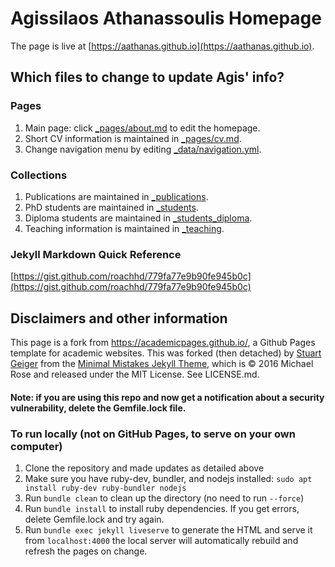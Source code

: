 # Agissilaos Athanassoulis Homepage

The page is live at [https://aathanas.github.io](https://aathanas.github.io).

## Which files to change to update Agis' info?

### Pages
1. Main page: click [_pages/about.md](../../edit/master/_pages/about.md) to edit the homepage.
1. Short CV information is maintained in [_pages/cv.md](../master/_pages/cv.md).
1. Change navigation menu by editing [_data/navigation.yml](../master/_data/navigation.yml).

### Collections
1. Publications are maintained in [_publications](../../tree/master/_publications).
1. PhD students are maintained in [_students](../../tree/master/_students).
1. Diploma students are maintained in [_students_diploma](../../tree/master/_students_diploma).
1. Teaching information is maintained in [_teaching](../../tree/master/_teaching).

### Jekyll Markdown Quick Reference

[https://gist.github.com/roachhd/779fa77e9b90fe945b0c](https://gist.github.com/roachhd/779fa77e9b90fe945b0c)

## Disclaimers and other information

This page is a fork from https://academicpages.github.io/, a Github Pages template for academic websites. This was forked (then detached) by [Stuart Geiger](https://github.com/staeiou) from the [Minimal Mistakes Jekyll Theme](https://mmistakes.github.io/minimal-mistakes/), which is © 2016 Michael Rose and released under the MIT License. See LICENSE.md.

#### Note: if you are using this repo and now get a notification about a security vulnerability, delete the Gemfile.lock file. 

### To run locally (not on GitHub Pages, to serve on your own computer)

1. Clone the repository and made updates as detailed above
1. Make sure you have ruby-dev, bundler, and nodejs installed: `sudo apt install ruby-dev ruby-bundler nodejs`
1. Run `bundle clean` to clean up the directory (no need to run `--force`)
1. Run `bundle install` to install ruby dependencies. If you get errors, delete Gemfile.lock and try again.
1. Run `bundle exec jekyll liveserve` to generate the HTML and serve it from `localhost:4000` the local server will automatically rebuild and refresh the pages on change.

